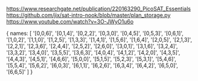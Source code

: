 

https://www.researchgate.net/publication/220163290_PicoSAT_Essentials
https://github.com/jix/sat-intro-nook/blob/master/plan_storage.py
https://www.youtube.com/watch?v=3O-JWyO1u6o

{
  names: [
    '[0,0,6]', '[0,1,4]', '[0,2,2]', '[0,3,0]',
    '[0,4,5]', '[0,5,3]', '[0,6,1]', '[1,0,2]',
    '[1,1,0]', '[1,2,5]', '[1,3,3]', '[1,4,1]',
    '[1,5,6]', '[1,6,4]', '[2,0,5]', '[2,1,3]',
    '[2,2,1]', '[2,3,6]', '[2,4,4]', '[2,5,2]',
    '[2,6,0]', '[3,0,1]', '[3,1,6]', '[3,2,4]',
    '[3,3,2]', '[3,4,0]', '[3,5,5]', '[3,6,3]',
    '[4,0,4]', '[4,1,2]', '[4,2,0]', '[4,3,5]',
    '[4,4,3]', '[4,5,1]', '[4,6,6]', '[5,0,0]',
    '[5,1,5]', '[5,2,3]', '[5,3,1]', '[5,4,6]',
    '[5,5,4]', '[5,6,2]', '[6,0,3]', '[6,1,1]',
    '[6,2,6]', '[6,3,4]', '[6,4,2]', '[6,5,0]',
    '[6,6,5]'
  ]
}
